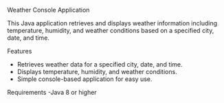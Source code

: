 Weather Console Application

This Java application retrieves and displays weather information including temperature, humidity, and weather conditions based on a specified city, date, and time.

Features
- Retrieves weather data for a specified city, date, and time.
- Displays temperature, humidity, and weather conditions.
- Simple console-based application for easy use.

Requirements
-Java 8 or higher
